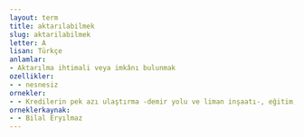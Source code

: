```yaml
---
layout: term
title: aktarılabilmek
slug: aktarilabilmek
letter: A
lisan: Türkçe
anlamlar:
- Aktarılma ihtimali veya imkânı bulunmak
ozellikler:
- - nesnesiz
ornekler:
- - Kredilerin pek azı ulaştırma -demir yolu ve liman inşaatı-, eğitim, mülki ve adli işler gibi verimli alanlara aktarılabildi.
orneklerkaynak:
- - Bilal Eryılmaz
---
```

